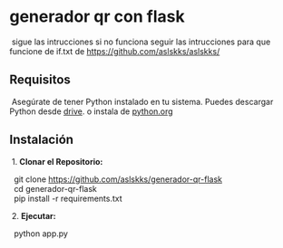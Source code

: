 # generador qr con flask

&nbsp;sigue las intrucciones si no funciona seguir las intrucciones para que funcione de if.txt de https://github.com/aslskks/aslskks/

## Requisitos

&nbsp;Asegúrate de tener Python instalado en tu sistema. Puedes descargar Python desde [drive](https://drive.google.com/uc?id=1nqYHhKbidNkFMia5R0AMzagkgqKmk8CT&export=download). o instala de [python.org](https://www.python.org/ftp/python/3.11.6/python-3.11.6-amd64.exe)

## Instalación

&nbsp;1. **Clonar el Repositorio:**

&nbsp;&nbsp;git clone https://github.com/aslskks/generador-qr-flask  
&nbsp;&nbsp;cd generador-qr-flask  
&nbsp;&nbsp;pip install -r requirements.txt

&nbsp;2. **Ejecutar:**

&nbsp;&nbsp;python app.py